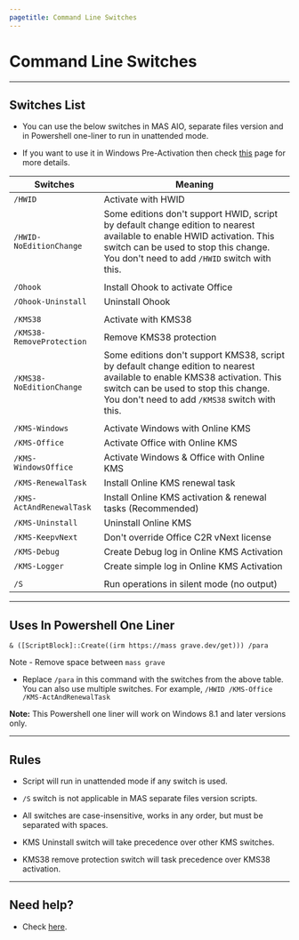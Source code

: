 ```yaml
---
pagetitle: Command Line Switches
---
```


# Command Line Switches

------------------------------------------------------------------------

## Switches List

-   You can use the below switches in MAS AIO, separate files version and in Powershell one-liner to run in unattended mode.

-   If you want to use it in Windows Pre-Activation then check [this](oem-folder.html) page for more details.

| Switches                  | Meaning                                                                                                                                                                                                             |
|-----------------------|----------------------------------------------|
| `/HWID`                   | Activate with HWID                                                                                                                                                                                                  |
| `/HWID-NoEditionChange`   | Some editions don't support HWID, script by default change edition to nearest available to enable HWID activation. This switch can be used to stop this change. You don't need to add `/HWID` switch with this.     |
|                           |                                                                                                                                                                                                                     |
| `/Ohook`                  | Install Ohook to activate Office                                                                                                                                                                                    |
| `/Ohook-Uninstall`        | Uninstall Ohook                                                                                                                                                                                                     |
|                           |                                                                                                                                                                                                                     |
| `/KMS38`                  | Activate with KMS38                                                                                                                                                                                                 |
| `/KMS38-RemoveProtection` | Remove KMS38 protection                                                                                                                                                                                             |
| `/KMS38-NoEditionChange`  | Some editions don't support KMS38, script by default change edition to nearest available to enable KMS38 activation. This switch can be used to stop this change. You don't need to add `/KMS38` switch with this.  |
|                           |                                                                                                                                                                                                                     |
| `/KMS-Windows`            | Activate Windows with Online KMS                                                                                                                                                                                    |
| `/KMS-Office`             | Activate Office with Online KMS                                                                                                                                                                                     |
| `/KMS-WindowsOffice`      | Activate Windows & Office with Online KMS                                                                                                                                                                           |
| `/KMS-RenewalTask`        | Install Online KMS renewal task                                                                                                                                                                                     |
| `/KMS-ActAndRenewalTask`  | Install Online KMS activation & renewal tasks (Recommended)                                                                                                                                                         |
| `/KMS-Uninstall`          | Uninstall Online KMS                                                                                                                                                                                                |
| `/KMS-KeepvNext`          | Don't override Office C2R vNext license                                                                                                                                                                             |
| `/KMS-Debug`              | Create Debug log in Online KMS Activation                                                                                                                                                                           |
| `/KMS-Logger`             | Create simple log in Online KMS Activation                                                                                                                                                                          |
|                           |                                                                                                                                                                                                                     |
| `/S`                      | Run operations in silent mode (no output)                                                                                                                                                                           |

------------------------------------------------------------------------

## Uses In Powershell One Liner

`& ([ScriptBlock]::Create((irm https://mass grave.dev/get))) /para`

Note - Remove space between `mass grave`

-   Replace `/para` in this command with the switches from the above table. You can also use multiple switches. For example, `/HWID /KMS-Office /KMS-ActAndRenewalTask`

**Note:** This Powershell one liner will work on Windows 8.1 and later versions only.

------------------------------------------------------------------------

## Rules

-   Script will run in unattended mode if any switch is used.

-   `/S` switch is not applicable in MAS separate files version scripts.

-   All switches are case-insensitive, works in any order, but must be separated with spaces.

-   KMS Uninstall switch will take precedence over other KMS switches.

-   KMS38 remove protection switch will task precedence over KMS38 activation.

------------------------------------------------------------------------

## Need help?

-   Check [here](troubleshoot.html).
